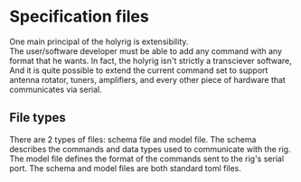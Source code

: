 # Specification files
One main principal of the holyrig is extensibility.  
The user/software developer must be able to add any command with any format that he wants.
In fact, the holyrig isn't strictly a transciever software,
And it is quite possible to extend the current command set to support antenna rotator, tuners, amplifiers,
and every other piece of hardware that communicates via serial.

## File types
There are 2 types of files: schema file and model file.
The schema describes the commands and data types used to communicate with the rig.
The model file defines the format of the commands sent to the rig's serial port.
The schema and model files are both standard toml files.

